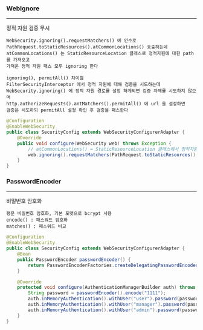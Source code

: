 ### WebIgnore

---

정적 자원 검증 무시

    WebSecurity.ignoring().requestMatchers() 에 인수로
    PathRequest.toStaticResources().atCommonLocations() 호출하는데
    atCommonLocations() 는 StaticResourceLocation 클래스로 정적자원에 대한 path 를 가져오고
    가져온 정적 자원 패스 모두 ignoring 한다

    ignoring(), permitAll() 차이점
    FilterSecurityInterceptor 에서 정적 자원에 대해 검증을 시도하는데
    WebSecurity.ignoring() 에 정적 자원 경로를 설정 하게되면 검증 자체를 시도하지 않으며
    http.authorizeRequests().antMatchers().permitAll() 에 url 을 설정하면
    검증은 시도하되 permitAll 설정 확인 후 검증을 패스한다

```java
@Configuration
@EnableWebSecurity
public class SecurityConfig extends WebSecurityConfigurerAdapter {
    @Override
    public void configure(WebSecurity web) throws Exception {
        // atCommonLocations() = StaticResourceLocation 클래스에서 정적자원에 대한 경로를 가져와서 ignore
        web.ignoring().requestMatchers(PathRequest.toStaticResources().atCommonLocations());
    }
}
```

### PasswordEncoder

---

비밀번호 암호화

    평문 비밀번호 암호화, 기본 포맷으로 bcrypt 사용
    encode() : 패스워드 암호화
    matches() : 패스워드 비교

```java
@Configuration
@EnableWebSecurity
public class SecurityConfig extends WebSecurityConfigurerAdapter {
    @Bean
    public PasswordEncoder passwordEncoder() {
        return PasswordEncoderFactories.createDelegatingPasswordEncoder();
    }

    @Override
    protected void configure(AuthenticationManagerBuilder auth) throws Exception {
        String password = passwordEncoder().encode("1111");
        auth.inMemoryAuthentication().withUser("user").password(password).roles("USER");
        auth.inMemoryAuthentication().withUser("manager").password(password).roles("MANAGER", "USER");
        auth.inMemoryAuthentication().withUser("admin").password(password).roles("ADMIN", "MANAGER", "USER");
    }
}
```